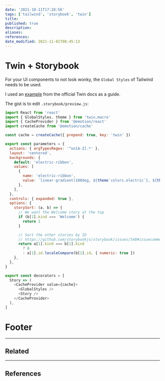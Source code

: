 ```yaml
---
date: '2021-10-11T17:28:56'
tags: ['tailwind', 'storybook', 'twin']
title:
published: true
description:
aliases:
references:
date_modified: 2021-11-01T08:45:13
---
```


# Twin + Storybook

For your UI components to not look wonky, the `Global Styles` of Tailwind needs to be used.

I used an [example](https://github.com/ben-rogerson/twin.examples/tree/master/storybook-emotion) from the official Twin docs as a guide.

The gist is to edit `.storybook/preview.js`:
```js
import React from 'react'
import { GlobalStyles, theme } from 'twin.macro'
import { CacheProvider } from '@emotion/react'
import createCache from '@emotion/cache'

const cache = createCache({ prepend: true, key: 'twin' })

export const parameters = {
  actions: { argTypesRegex: '^on[A-Z].*' },
  layout: 'centered',
  backgrounds: {
    default: 'electric-ribbon',
    values: [
      {
        name: 'electric-ribbon',
        value: `linear-gradient(180deg, ${theme`colors.electric`}, ${theme`colors.ribbon`})`,
      },
    ],
  },
  controls: { expanded: true },
  options: {
    storySort: (a, b) => {
      // We want the Welcome story at the top
      if (b[1].kind === 'Welcome') {
        return 1
      }

      // Sort the other stories by ID
      // https://github.com/storybookjs/storybook/issues/548#issuecomment-530305279
      return a[1].kind === b[1].kind
        ? 0
        : a[1].id.localeCompare(b[1].id, { numeric: true })
    },
  },
}

export const decorators = [
  Story => (
    <CacheProvider value={cache}>
      <GlobalStyles />
      <Story />
    </CacheProvider>
  ),
]
```

# Footer

---

## Related

---

## References